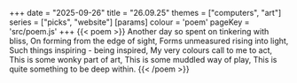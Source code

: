 +++
date = "2025-09-26"
title = "26.09.25"
themes = ["computers", "art"]
series = ["picks", "website"]
[params]
  colour = 'poem'
  pageKey = 'src/poem.js'
+++
{{< poem >}}
Another day so spent on tinkering with bliss,
On forming from the edge of sight,
Forms unmeasured rising into light,
Such things inspiring - being inspired,
My very colours call to me to act,
This is some wonky part of art,
This is some muddled way of play,
This is quite something to be deep within.
{{< /poem >}}